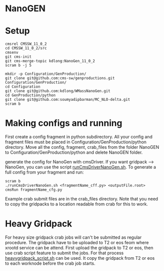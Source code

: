 # NanoGEN

# Setup

```
cmsrel CMSSW_11_0_2
cd CMSSW_11_0_2/src
cmsenv
git cms-init
git cms-merge-topic kdlong:NanoGen_11_0_2
scram b -j 5

mkdir -p Configuration/GenProduction/
git clone git@github.com:cms-sw/genproductions.git Configuration/GenProduction/
cd Configuration
git clone git@github.com:kdlong/WMassNanoGen.git 
cd GenProduction/python
git clone git@github.com:soumyadipbarman/MC_NLO-delta.git
scram b
```

# Making configs and running
First create a config fragment in python subdirectory. All your config and fragment files must be placed in Configuration/GenProduction/python directory. Move all the config, fragment, crab_files from the folder NanoGEN to Configuration/GenProduction/python and delete NanoGEN folder.

generate the config for NanoGen with cmsDriver. If you want gridpack --> NanoGen, you can use the script [runCmsDriverNanoGen.sh](runCmsDriverNanoGen.sh). To generate a full config from your fragment and run:

```
scram b
./runCmsDriverNanoGen.sh <fragmentName_cff.py> <outputFile.root>
cmsRun fragmentName_cfg.py
```

Example crab submit files are in the crab_files directory. Note that you need to copy the gridpacks to a location readable from crab for this to work.

# Heavy Gridpack
For heavy size gridpack crab jobs will can't be submitted as regular procedure. The gridpack have to be uploaded to T2 or eos feom where xrootd service can be attend. First upload the gridpack to T2 or eos, then use crab script feature to submit the jobs. For that process [heavygridpack_script.sh](crab_files/heavygridpack_script.sh) can be used. It copy the gridpack from T2 or eos to each worknode before the crab job starts. 
